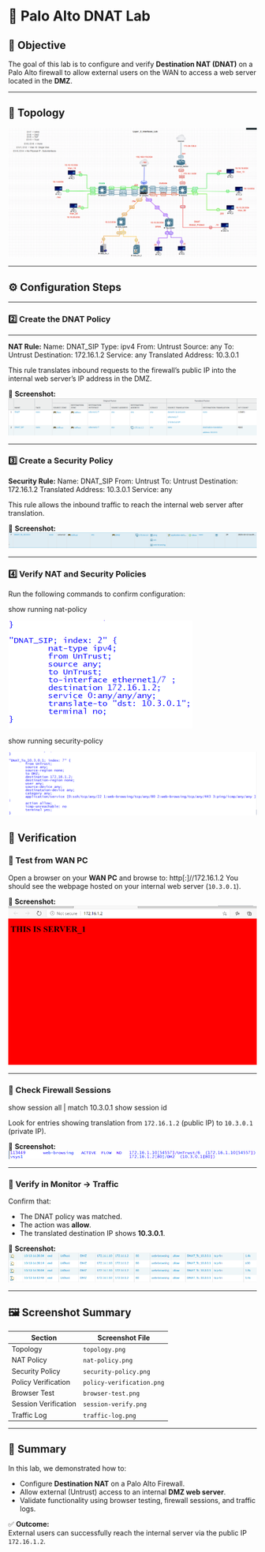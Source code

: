 # 🧱 Palo Alto DNAT Lab

## 🎯 Objective
The goal of this lab is to configure and verify **Destination NAT (DNAT)** on a Palo Alto firewall to allow external users on the WAN to access a web server located in the **DMZ**.

---

## 🧩 Topology
![Topology](../assets/screenshots/dnat/topology.png)

---

## ⚙️ Configuration Steps

---

### 2️⃣ Create the DNAT Policy
---
**NAT Rule:**
Name: DNAT_SIP
Type: ipv4
From: Untrust
Source: any
To: Untrust
Destination: 172.16.1.2
Service: any
Translated Address: 10.3.0.1

This rule translates inbound requests to the firewall’s public IP into the internal web server’s IP address in the DMZ.

📸 **Screenshot:**  
![NAT Policy](../assets/screenshots/dnat/nat-policy.png)

---

### 3️⃣ Create a Security Policy

**Security Rule:**
Name: DNAT_SIP
From: Untrust
To: Untrust
Destination: 172.16.1.2
Translated Address: 10.3.0.1
Service: any


This rule allows the inbound traffic to reach the internal web server after translation.

📸 **Screenshot:**  
![Security Policy](../assets/screenshots/dnat/security-policy.png)

---

### 4️⃣ Verify NAT and Security Policies
Run the following commands to confirm configuration:

show running nat-policy

![Policy Verification](../assets/screenshots/dnat/nat-policy-verification.png)

show running security-policy

![Policy Verification](../assets/screenshots/dnat/security-policy-verification.png)

## 🧪 Verification

### 🔹 Test from WAN PC
Open a browser on your **WAN PC** and browse to:
http[:]//172.16.1.2
You should see the webpage hosted on your internal web server (`10.3.0.1`).

📸 **Screenshot:**  
![Browser Test](../assets/screenshots/dnat/browser-test.png)

---

### 🔹 Check Firewall Sessions
show session all | match 10.3.0.1
show session id <session-id>

Look for entries showing translation from `172.16.1.2` (public IP) to `10.3.0.1` (private IP).

📸 **Screenshot:**  
![Session Verification](../assets/screenshots/dnat/session-verify.png)

---

### 🔹 Verify in Monitor → Traffic
Confirm that:
- The DNAT policy was matched.
- The action was **allow**.
- The translated destination IP shows **10.3.0.1**.

📸 **Screenshot:**  
![Traffic Log](../assets/screenshots/dnat/traffic-log.png)

---

## 🖼️ Screenshot Summary
| Section | Screenshot File |
|----------|------------------|
| Topology | `topology.png` 
| NAT Policy | `nat-policy.png` |
| Security Policy | `security-policy.png` |
| Policy Verification | `policy-verification.png` |
| Browser Test | `browser-test.png` |
| Session Verification | `session-verify.png` |
| Traffic Log | `traffic-log.png` |

---

## 🧾 Summary
In this lab, we demonstrated how to:
- Configure **Destination NAT** on a Palo Alto Firewall.
- Allow external (Untrust) access to an internal **DMZ web server**.
- Validate functionality using browser testing, firewall sessions, and traffic logs.

✅ **Outcome:**  
External users can successfully reach the internal server via the public IP `172.16.1.2`.




